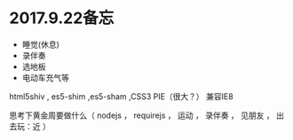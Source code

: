 
# 2017.9.22备忘

* 睡觉(休息)
* 录伴奏
* 选地板
* 电动车充气等











html5shiv  ,  es5-shim  ,es5-sham ,CSS3 PIE（很大？）    兼容IE8 





思考下黄金周要做什么（ nodejs ， requirejs  ， 运动 ，  录伴奏  ，  见朋友  ，  出去玩：近 ）





















